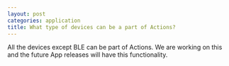 ```yaml
---
layout: post
categories: application
title: What type of devices can be a part of Actions?
---
```


All the devices except BLE can be part of Actions. We are working on this and the future App releases will have this functionality.